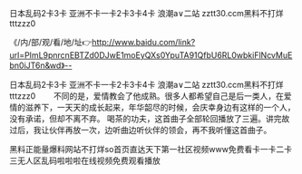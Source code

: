 日本乱码2卡3卡
亚洲不卡一卡2卡3卡4卡
浪潮a∨二站
zztt30.ccm黑料不打烊tttzzz0


《/内/部/观/看/地/址👉http://www.baidu.com/link?url=PImL9pnrcnEBTZd0DJwE1moEyQXs0YpuTA91QfbU6RL0wbkiFlNcvMuEbn0iJT6n&wd》--

日本乱码2卡3卡
亚洲不卡一卡2卡3卡4卡
浪潮a∨二站
zztt30.ccm黑料不打烊tttzzz0
　　不同的是，爱情教会了他成熟。很多人都希望自己是后一类人，在爱情的滋养下，一天天的成长起来，年华韶尽的时候，会庆幸身边有这样的一个人，没有承诺，但却不离不弃。
喝茶的功夫，这首曲子全部轮回播放了三遍。讲完故过后，我让伙伴再放一次，边听曲边听伙伴的领会，再不我听懂这首曲子。





黑料正能量爆料网站不打烊so首页直达天下第一社区视频www免费看卡一卡二卡三无人区乱码啦啦啦在线视频免费观看播放

